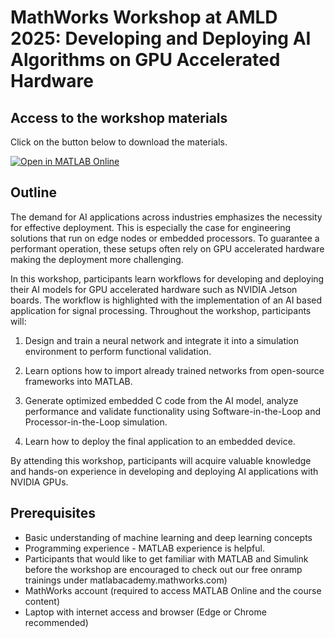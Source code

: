 # MathWorks Workshop at AMLD 2025: Developing and Deploying AI Algorithms on GPU Accelerated Hardware

## Access to the workshop materials

Click on the button below to download the materials.

[![Open in MATLAB Online](https://www.mathworks.com/images/responsive/global/open-in-matlab-online.svg)](https://matlab.mathworks.com/open/github/v1?repo=resjoehr/AMLD_2025&file=Ch1_1st_Approach_CNN/Ch1_ECG_Classification_CNN.mlx)

## Outline
The demand for AI applications across industries emphasizes the necessity for effective deployment. This is especially the case for engineering solutions that run on edge nodes or embedded processors. To guarantee a performant operation, these setups often rely on GPU accelerated hardware making the deployment more challenging.

In this workshop, participants learn workflows for developing and deploying their AI models for GPU accelerated hardware such as NVIDIA Jetson boards. The workflow is highlighted with the implementation of an AI based application for signal processing. Throughout the workshop, participants will:

1. Design and train a neural network and integrate it into a simulation environment to perform functional validation.

2. Learn options how to import already trained networks from open-source frameworks into MATLAB.

3. Generate optimized embedded C code from the AI model, analyze performance and validate functionality using Software-in-the-Loop and Processor-in-the-Loop simulation.

4. Learn how to deploy the final application to an embedded device.

By attending this workshop, participants will acquire valuable knowledge and hands-on experience in developing and deploying AI applications with NVIDIA GPUs.

## Prerequisites
- Basic understanding of machine learning and deep learning concepts
- Programming experience - MATLAB experience is helpful.
- Participants that would like to get familiar with MATLAB and Simulink before the workshop are encouraged to check out our free onramp trainings under matlabacademy.mathworks.com)
- MathWorks account (required to access MATLAB Online and the course content)
- Laptop with internet access and browser (Edge or Chrome recommended)